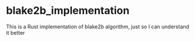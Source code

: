 # blake2b_implementation
This is a Rust implementation of blake2b algorithm, just so I can understand it better

